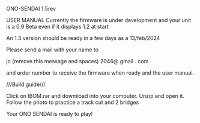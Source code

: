 ONO-SENDAI 1.5rev 

USER MANUAL
Currently the firmware is under development and your unit is a 0.9 Beta even if it displays 1.2 at start

An 1.3 version should be ready in a few days as a 13/feb/2024

Please send a mail with your name to 

jc (remove this message and spaces) 2046@ gmail . com 

and order number to receive the firmware when ready and the user manual.



///Build guide///

Click on IBOM.rar and dowmload into your computer. Unzip and open it.
Follow the photo to practice a track cut and 2 bridges

Your ONO SENDAI is ready to play!
